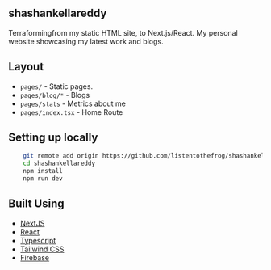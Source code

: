 ## shashankellareddy

Terraformingfrom my static HTML site, to Next.js/React. My personal website showcasing my latest work and blogs.

## Layout

- `pages/` - Static pages.
- `pages/blog/*` - Blogs
- `pages/stats` - Metrics about me
- `pages/index.tsx` - Home Route

## Setting up locally

```bash
    git remote add origin https://github.com/listentothefrog/shashankellareddy.git
    cd shashankellareddy
    npm install
    npm run dev
```

## Built Using

- [NextJS](https://github.com/vercel/next.js)
- [React](https://github.com/facebook/react)
- [Typescript](https://github.com/microsoft/typescript)
- [Tailwind CSS](https://github.com/tailwindlabs/tailwindcss)
- [Firebase](https://github.com/firebase)
